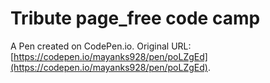 # Tribute page_free code camp

A Pen created on CodePen.io. Original URL: [https://codepen.io/mayanks928/pen/poLZgEd](https://codepen.io/mayanks928/pen/poLZgEd).

